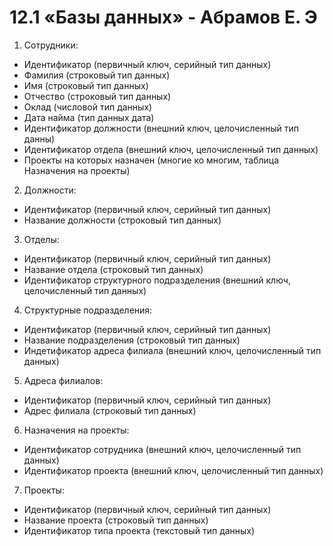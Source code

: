 # 12.1 «Базы данных» - Абрамов Е. Э

1. Сотрудники:
- Идентификатор (первичный ключ, серийный тип данных)
- Фамилия (строковый тип данных)
- Имя (строковый тип данных)
- Отчество (строковый тип данных) 
- Оклад (числовой тип данных)
- Дата найма (тип данных дата)
- Идентификатор должности (внешний ключ, целочисленный тип данны)
- Идентификатор отдела (внешний ключ, целочисленный тип данных)
- Проекты на которых назначен (многие ко многим, таблица Назначения на проекты)

2. Должности:
- Идентификатор (первичный ключ, серийный тип данных)
- Название должности (строковый тип данных)

3. Отделы:
- Идентификатор (первичный ключ, серийный тип данных)
- Название отдела (строковый тип данных)
- Идентификатор структурного подразделения (внешний ключ, целочисленный тип данных)

4. Структурные подразделения:
- Идентификатор (первичный ключ, серийный тип данных)
- Название подразделения (строковый тип данных)
- Индетификатор адреса филиала (внешний ключ, целочисленный тип данных)

5. Адреса филиалов:
- Идентификатор (первичный ключ, серийный тип данных)
- Адрес филиала (строковый тип данных)

6. Назначения на проекты:
- Идентификатор сотрудника (внешний ключ, целочисленный тип данных)
- Идентификатор проекта (внешний ключ, целочисленный тип данных)

7. Проекты:
- Идентификатор (первичный ключ, серийный тип данных)
- Название проекта (строковый тип данных)
- Идентификатор типа проекта (текстовый тип данных)
